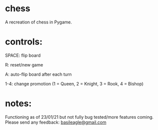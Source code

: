 # chess
A recreation of chess in Pygame.

# controls:
SPACE: flip board

R: reset/new game

A: auto-flip board after each turn

1-4: change promotion (1 = Queen, 2 = Knight, 3 = Rook, 4 = Bishop)

# notes:
Functioning as of 23/01/21 but not fully bug tested/more features coming. Please send any feedback: basileagle@gmail.com
